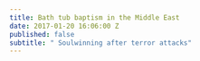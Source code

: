 ```yaml
---
title: Bath tub baptism in the Middle East
date: 2017-01-20 16:06:00 Z
published: false
subtitle: " Soulwinning after terror attacks"
---
```


